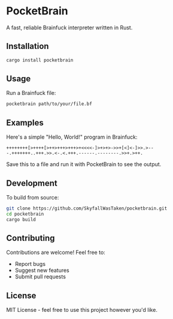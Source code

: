 # PocketBrain

A fast, reliable Brainfuck interpreter written in Rust.

## Installation

```bash
cargo install pocketbrain
```

## Usage

Run a Brainfuck file:
```bash
pocketbrain path/to/your/file.bf
```

## Examples

Here's a simple "Hello, World!" program in Brainfuck:
```brainfuck
++++++++[>++++[>++>+++>+++>+<<<<-]>+>+>->>+[<]<-]>>.>---.+++++++..+++.>>.<-.<.+++.------.--------.>>+.>++.
```

Save this to a file and run it with PocketBrain to see the output.

## Development

To build from source:

```bash
git clone https://github.com/SkyfallWasTaken/pocketbrain.git
cd pocketbrain
cargo build
```

## Contributing

Contributions are welcome! Feel free to:
- Report bugs
- Suggest new features
- Submit pull requests

## License

MIT License - feel free to use this project however you'd like.
